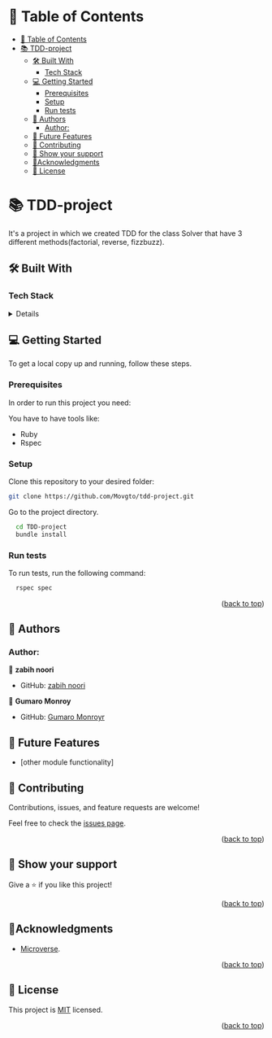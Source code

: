 <!-- TABLE OF CONTENTS -->

# 📗 Table of Contents
- [📗 Table of Contents](#-table-of-contents)
- [📚 TDD-project](#-tdd-project)
  - [🛠 Built With ](#-built-with-)
    - [Tech Stack ](#tech-stack-)
  - [💻 Getting Started ](#-getting-started-)
    - [Prerequisites](#prerequisites)
    - [Setup](#setup)
    - [Run tests](#run-tests)
  - [👥 Authors ](#-authors-)
    - [Author:](#author)
  - [🔭 Future Features ](#-future-features-)
  - [🤝 Contributing ](#-contributing-)
  - [👋 Show your support ](#-show-your-support-)
  - [🔭Acknowledgments ](#acknowledgments-)
  - [📝 License ](#-license-)

<!-- PROJECT DESCRIPTION -->
# 📚 TDD-project<a name="about-project"></a>

It's a project in which we created TDD for the class Solver that have 3 different methods(factorial, reverse, fizzbuzz).

## 🛠 Built With <a name="built-with"></a>

### Tech Stack <a name="tech-stack"></a>


<details>
- Ruby
- Rspec
</details>

<!-- GETTING STARTED -->

## 💻 Getting Started <a name="getting-started"></a>

To get a local copy up and running, follow these steps.

### Prerequisites

In order to run this project you need:

You have to have tools like: 

- Ruby
- Rspec

### Setup

Clone this repository to your desired folder:

```sh
git clone https://github.com/Movgto/tdd-project.git
```
Go to the project directory.

```bash
  cd TDD-project
  bundle install
```

### Run tests

To run tests, run the following command:

```sh
  rspec spec
```


<p align="right">(<a href="#readme-top">back to top</a>)</p>


<!-- AUTHORS -->

## 👥 Authors <a name="authors"></a>

### Author:

👤 **zabih noori**

- GitHub: [zabih noori](https://github.com/ZabihullahNooriWardak)


👤 **Gumaro Monroy**

- GitHub: [Gumaro Monroyr](https://github.com/Movgto)

<!-- FUTURE FEATURES -->

## 🔭 Future Features <a name="future-features"></a>
- [other module functionality] 

<!-- CONTRIBUTING -->

## 🤝 Contributing <a name="contributing"></a>

Contributions, issues, and feature requests are welcome!

Feel free to check the [issues page](https://github.com/Movgto/tdd-project/issues).

<p align="right">(<a href="#readme-top">back to top</a>)</p>

<!-- SUPPORT -->

## 👋 Show your support <a name="support"></a>

Give a ⭐️ if you like this project!

<p align="right">(<a href="#readme-top">back to top</a>)</p>

<!-- ACKNOWLEDGEMENTS -->

## 🔭Acknowledgments <a name="acknowledgements"></a>

- [Microverse](https://www.microverse.org/).
<p align="right">(<a href="#readme-top">back to top</a>)</p>

## 📝 License <a name="license"></a>

This project is [MIT](./LICENSE) licensed.

<p align="right">(<a href="#readme-top">back to top</a>)</p>